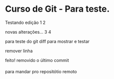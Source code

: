 # Curso de Git - Para teste.

Testando edição
1
2

novas alterações...
3
4

para teste do git diff
para mostrar e testar

remover linha

feito! removido o último commit

####
para mandar pro repositótio remoto

